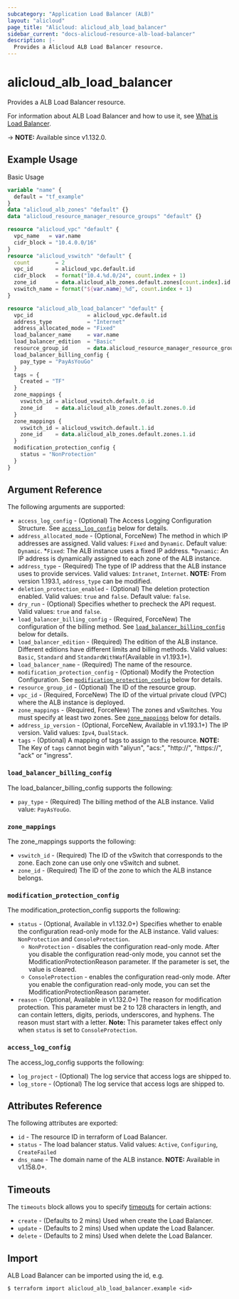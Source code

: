 ```yaml
---
subcategory: "Application Load Balancer (ALB)"
layout: "alicloud"
page_title: "Alicloud: alicloud_alb_load_balancer"
sidebar_current: "docs-alicloud-resource-alb-load-balancer"
description: |-
  Provides a Alicloud ALB Load Balancer resource.
---
```


# alicloud_alb_load_balancer

Provides a ALB Load Balancer resource.

For information about ALB Load Balancer and how to use it, see [What is Load Balancer](https://www.alibabacloud.com/help/en/server-load-balancer/latest/api-doc-alb-2020-06-16-api-doc-createloadbalancer).

-> **NOTE:** Available since v1.132.0.

## Example Usage

Basic Usage

```terraform
variable "name" {
  default = "tf_example"
}
data "alicloud_alb_zones" "default" {}
data "alicloud_resource_manager_resource_groups" "default" {}

resource "alicloud_vpc" "default" {
  vpc_name   = var.name
  cidr_block = "10.4.0.0/16"
}
resource "alicloud_vswitch" "default" {
  count        = 2
  vpc_id       = alicloud_vpc.default.id
  cidr_block   = format("10.4.%d.0/24", count.index + 1)
  zone_id      = data.alicloud_alb_zones.default.zones[count.index].id
  vswitch_name = format("${var.name}_%d", count.index + 1)
}

resource "alicloud_alb_load_balancer" "default" {
  vpc_id                 = alicloud_vpc.default.id
  address_type           = "Internet"
  address_allocated_mode = "Fixed"
  load_balancer_name     = var.name
  load_balancer_edition  = "Basic"
  resource_group_id      = data.alicloud_resource_manager_resource_groups.default.groups.0.id
  load_balancer_billing_config {
    pay_type = "PayAsYouGo"
  }
  tags = {
    Created = "TF"
  }
  zone_mappings {
    vswitch_id = alicloud_vswitch.default.0.id
    zone_id    = data.alicloud_alb_zones.default.zones.0.id
  }
  zone_mappings {
    vswitch_id = alicloud_vswitch.default.1.id
    zone_id    = data.alicloud_alb_zones.default.zones.1.id
  }
  modification_protection_config {
    status = "NonProtection"
  }
}
```

## Argument Reference

The following arguments are supported:

* `access_log_config` - (Optional) The Access Logging Configuration Structure. See [`access_log_config`](#access_log_config) below for details.
* `address_allocated_mode` - (Optional, ForceNew) The method in which IP addresses are assigned. Valid values: `Fixed` and `Dynamic`. Default value: `Dynamic`.
  *`Fixed`: The ALB instance uses a fixed IP address. 
  *`Dynamic`: An IP address is dynamically assigned to each zone of the ALB instance.
* `address_type` - (Required) The type of IP address that the ALB instance uses to provide services. Valid values: `Intranet`, `Internet`. **NOTE:** From version 1.193.1, `address_type` can be modified.
* `deletion_protection_enabled` - (Optional) The deletion protection enabled. Valid values: `true` and `false`. Default value: `false`.
* `dry_run` - (Optional) Specifies whether to precheck the API request. Valid values: `true` and `false`.
* `load_balancer_billing_config` - (Required, ForceNew) The configuration of the billing method. See [`load_balancer_billing_config`](#load_balancer_billing_config) below for details.
* `load_balancer_edition` - (Required) The edition of the ALB instance. Different editions have different limits and billing methods. Valid values: `Basic`, `Standard` and `StandardWithWaf`(Available in v1.193.1+).
* `load_balancer_name` - (Required) The name of the resource.
* `modification_protection_config` - (Optional) Modify the Protection Configuration. See [`modification_protection_config`](#modification_protection_config) below for details.
* `resource_group_id` - (Optional) The ID of the resource group.
* `vpc_id` - (Required, ForceNew) The ID of the virtual private cloud (VPC) where the ALB instance is deployed.
* `zone_mappings` - (Required, ForceNew) The zones and vSwitches. You must specify at least two zones. See [`zone_mappings`](#zone_mappings) below for details.
* `address_ip_version` - (Optional, ForceNew, Available in v1.193.1+) The IP version. Valid values: `Ipv4`, `DualStack`.
* `tags` - (Optional) A mapping of tags to assign to the resource. **NOTE:** The Key of `tags` cannot begin with "aliyun", "acs:", "http://", "https://", "ack" or "ingress".

### `load_balancer_billing_config`

The load_balancer_billing_config supports the following:

* `pay_type` - (Required) The billing method of the ALB instance. Valid value: `PayAsYouGo`.

### `zone_mappings`

The zone_mappings supports the following: 

* `vswitch_id` - (Required) The ID of the vSwitch that corresponds to the zone. Each zone can use only one vSwitch and subnet.
* `zone_id` - (Required) The ID of the zone to which the ALB instance belongs.

### `modification_protection_config`

The modification_protection_config supports the following: 

* `status` - (Optional, Available in v1.132.0+) Specifies whether to enable the configuration read-only mode for the ALB instance. Valid values: `NonProtection` and `ConsoleProtection`.
  * `NonProtection` - disables the configuration read-only mode. After you disable the configuration read-only mode, you cannot set the ModificationProtectionReason parameter. If the parameter is set, the value is cleared.
  * `ConsoleProtection` - enables the configuration read-only mode. After you enable the configuration read-only mode, you can set the ModificationProtectionReason parameter.
* `reason` - (Optional, Available in v1.132.0+) The reason for modification protection. This parameter must be 2 to 128 characters in length, and can contain letters, digits, periods, underscores, and hyphens. The reason must start with a letter. **Note:** This parameter takes effect only when `status` is set to `ConsoleProtection`.

### `access_log_config`

The access_log_config supports the following: 

* `log_project` - (Optional) The log service that access logs are shipped to.
* `log_store` - (Optional) The log service that access logs are shipped to.

## Attributes Reference

The following attributes are exported:

* `id` - The resource ID in terraform of Load Balancer.
* `status` - The load balancer status. Valid values: `Active`, `Configuring`, `CreateFailed`
* `dns_name` - The domain name of the ALB instance. **NOTE:** Available in v1.158.0+.

## Timeouts

The `timeouts` block allows you to specify [timeouts](https://www.terraform.io/docs/configuration-0-11/resources.html#timeouts) for certain actions:

* `create` - (Defaults to 2 mins) Used when create the Load Balancer.
* `update` - (Defaults to 2 mins) Used when update the Load Balancer.
* `delete` - (Defaults to 2 mins) Used when delete the Load Balancer.

## Import

ALB Load Balancer can be imported using the id, e.g.

```shell
$ terraform import alicloud_alb_load_balancer.example <id>
```

